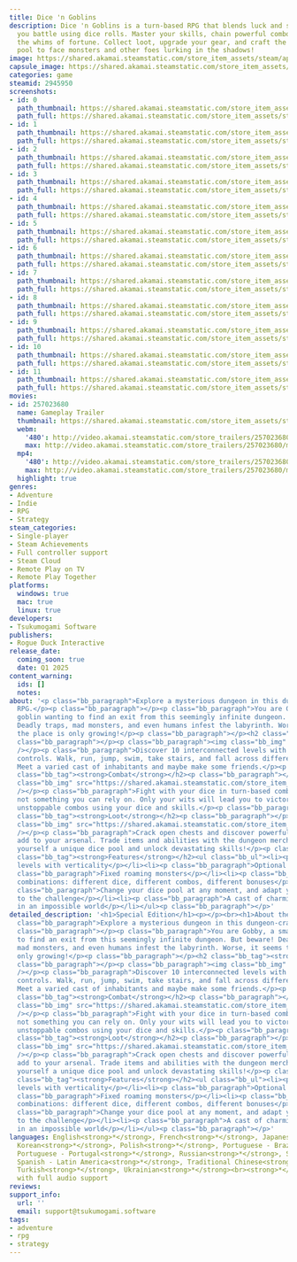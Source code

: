 ```yaml
---
title: Dice 'n Goblins
description: Dice 'n Goblins is a turn-based RPG that blends luck and strategy as
  you battle using dice rolls. Master your skills, chain powerful combos, and overcome
  the whims of fortune. Collect loot, upgrade your gear, and craft the ultimate dice
  pool to face monsters and other foes lurking in the shadows!
image: https://shared.akamai.steamstatic.com/store_item_assets/steam/apps/2945950/header.jpg?t=1732804952
capsule_image: https://shared.akamai.steamstatic.com/store_item_assets/steam/apps/2945950/b23b3c7187eacdd2b3186af84d5da180f44e4362/capsule_231x87.jpg?t=1732804952
categories: game
steamid: 2945950
screenshots:
- id: 0
  path_thumbnail: https://shared.akamai.steamstatic.com/store_item_assets/steam/apps/2945950/ss_45cd2e15d3727206b3ad1999166c61c7e7de3d76.600x338.jpg?t=1732804952
  path_full: https://shared.akamai.steamstatic.com/store_item_assets/steam/apps/2945950/ss_45cd2e15d3727206b3ad1999166c61c7e7de3d76.1920x1080.jpg?t=1732804952
- id: 1
  path_thumbnail: https://shared.akamai.steamstatic.com/store_item_assets/steam/apps/2945950/ss_17919340bb68d3e0d77f3290796a92a6164bc007.600x338.jpg?t=1732804952
  path_full: https://shared.akamai.steamstatic.com/store_item_assets/steam/apps/2945950/ss_17919340bb68d3e0d77f3290796a92a6164bc007.1920x1080.jpg?t=1732804952
- id: 2
  path_thumbnail: https://shared.akamai.steamstatic.com/store_item_assets/steam/apps/2945950/ss_cb1da0656533c0b0957ffea0224334d74057079e.600x338.jpg?t=1732804952
  path_full: https://shared.akamai.steamstatic.com/store_item_assets/steam/apps/2945950/ss_cb1da0656533c0b0957ffea0224334d74057079e.1920x1080.jpg?t=1732804952
- id: 3
  path_thumbnail: https://shared.akamai.steamstatic.com/store_item_assets/steam/apps/2945950/ss_81ab9234128ab1b9004bfdf7e7ff61e6710263bf.600x338.jpg?t=1732804952
  path_full: https://shared.akamai.steamstatic.com/store_item_assets/steam/apps/2945950/ss_81ab9234128ab1b9004bfdf7e7ff61e6710263bf.1920x1080.jpg?t=1732804952
- id: 4
  path_thumbnail: https://shared.akamai.steamstatic.com/store_item_assets/steam/apps/2945950/ss_9ee8cd01b69c7de35e084880712cad16caf80019.600x338.jpg?t=1732804952
  path_full: https://shared.akamai.steamstatic.com/store_item_assets/steam/apps/2945950/ss_9ee8cd01b69c7de35e084880712cad16caf80019.1920x1080.jpg?t=1732804952
- id: 5
  path_thumbnail: https://shared.akamai.steamstatic.com/store_item_assets/steam/apps/2945950/ss_a8e2b8511b6e6ec4c2ae19b78767299b2eac508e.600x338.jpg?t=1732804952
  path_full: https://shared.akamai.steamstatic.com/store_item_assets/steam/apps/2945950/ss_a8e2b8511b6e6ec4c2ae19b78767299b2eac508e.1920x1080.jpg?t=1732804952
- id: 6
  path_thumbnail: https://shared.akamai.steamstatic.com/store_item_assets/steam/apps/2945950/ss_d27f5dbc0f0037476a5853d6408156963aa5e395.600x338.jpg?t=1732804952
  path_full: https://shared.akamai.steamstatic.com/store_item_assets/steam/apps/2945950/ss_d27f5dbc0f0037476a5853d6408156963aa5e395.1920x1080.jpg?t=1732804952
- id: 7
  path_thumbnail: https://shared.akamai.steamstatic.com/store_item_assets/steam/apps/2945950/ss_e62d5dd9be578e7ceb684af2bbd4ba0ffbd4978a.600x338.jpg?t=1732804952
  path_full: https://shared.akamai.steamstatic.com/store_item_assets/steam/apps/2945950/ss_e62d5dd9be578e7ceb684af2bbd4ba0ffbd4978a.1920x1080.jpg?t=1732804952
- id: 8
  path_thumbnail: https://shared.akamai.steamstatic.com/store_item_assets/steam/apps/2945950/ss_fc03604cfec1f5d0748cbf455999396cc11949fe.600x338.jpg?t=1732804952
  path_full: https://shared.akamai.steamstatic.com/store_item_assets/steam/apps/2945950/ss_fc03604cfec1f5d0748cbf455999396cc11949fe.1920x1080.jpg?t=1732804952
- id: 9
  path_thumbnail: https://shared.akamai.steamstatic.com/store_item_assets/steam/apps/2945950/ss_4d86633b8ca679222d33ae7140b2491a5ce7ca04.600x338.jpg?t=1732804952
  path_full: https://shared.akamai.steamstatic.com/store_item_assets/steam/apps/2945950/ss_4d86633b8ca679222d33ae7140b2491a5ce7ca04.1920x1080.jpg?t=1732804952
- id: 10
  path_thumbnail: https://shared.akamai.steamstatic.com/store_item_assets/steam/apps/2945950/ss_e6c6c97a7a4cb30657e9c68a8dbbac2afd7b76d2.600x338.jpg?t=1732804952
  path_full: https://shared.akamai.steamstatic.com/store_item_assets/steam/apps/2945950/ss_e6c6c97a7a4cb30657e9c68a8dbbac2afd7b76d2.1920x1080.jpg?t=1732804952
- id: 11
  path_thumbnail: https://shared.akamai.steamstatic.com/store_item_assets/steam/apps/2945950/ss_f334855c84f70992656969b4faf1bb854f8e362f.600x338.jpg?t=1732804952
  path_full: https://shared.akamai.steamstatic.com/store_item_assets/steam/apps/2945950/ss_f334855c84f70992656969b4faf1bb854f8e362f.1920x1080.jpg?t=1732804952
movies:
- id: 257023680
  name: Gameplay Trailer
  thumbnail: https://shared.akamai.steamstatic.com/store_item_assets/steam/apps/257023680/9a5e568c2e77ad732d4ff763f1f7542b95615452/movie_600x337.jpg?t=1729945445
  webm:
    '480': http://video.akamai.steamstatic.com/store_trailers/257023680/movie480_vp9.webm?t=1729945445
    max: http://video.akamai.steamstatic.com/store_trailers/257023680/movie_max_vp9.webm?t=1729945445
  mp4:
    '480': http://video.akamai.steamstatic.com/store_trailers/257023680/movie480.mp4?t=1729945445
    max: http://video.akamai.steamstatic.com/store_trailers/257023680/movie_max.mp4?t=1729945445
  highlight: true
genres:
- Adventure
- Indie
- RPG
- Strategy
steam_categories:
- Single-player
- Steam Achievements
- Full controller support
- Steam Cloud
- Remote Play on TV
- Remote Play Together
platforms:
  windows: true
  mac: true
  linux: true
developers:
- Tsukumogami Software
publishers:
- Rogue Duck Interactive
release_date:
  coming_soon: true
  date: Q1 2025
content_warning:
  ids: []
  notes:
about: '<p class="bb_paragraph">Explore a mysterious dungeon in this dungeon-crawler
  RPG.</p><p class="bb_paragraph"></p><p class="bb_paragraph">You are Gobby, a small
  goblin wanting to find an exit from this seemingly infinite dungeon. But beware!
  Deadly traps, mad monsters, and even humans infest the labyrinth. Worse, it seems
  the place is only growing!</p><p class="bb_paragraph"></p><h2 class="bb_tag"><strong>Exploration</strong></h2><p
  class="bb_paragraph"></p><p class="bb_paragraph"><img class="bb_img" src="https://shared.akamai.steamstatic.com/store_item_assets/steam/apps/2945950/extras/ExploreBigCropped.gif?t=1732804952"
  /></p><p class="bb_paragraph">Discover 10 interconnected levels with classic grid-like
  controls. Walk, run, jump, swim, take stairs, and fall across different floors!
  Meet a varied cast of inhabitants and maybe make some friends.</p><p class="bb_paragraph"></p><h2
  class="bb_tag"><strong>Combat</strong></h2><p class="bb_paragraph"></p><p class="bb_paragraph"><img
  class="bb_img" src="https://shared.akamai.steamstatic.com/store_item_assets/steam/apps/2945950/extras/combat-optimize.gif?t=1732804952"
  /></p><p class="bb_paragraph">Fight with your dice in turn-based combat. Luck is
  not something you can rely on. Only your wits will lead you to victory. Unleash
  unstoppable combos using your dice and skills.</p><p class="bb_paragraph"></p><h2
  class="bb_tag"><strong>Loot</strong></h2><p class="bb_paragraph"></p><p class="bb_paragraph"><img
  class="bb_img" src="https://shared.akamai.steamstatic.com/store_item_assets/steam/apps/2945950/extras/inventory_new.gif?t=1732804952"
  /></p><p class="bb_paragraph">Crack open chests and discover powerful new dice to
  add to your arsenal. Trade items and abilities with the dungeon merchant. Build
  yourself a unique dice pool and unlock devastating skills!</p><p class="bb_paragraph"></p><h2
  class="bb_tag"><strong>Features</strong></h2><ul class="bb_ul"><li><p class="bb_paragraph">10
  levels with verticality</p></li><li><p class="bb_paragraph">Optional automap</p></li><li><p
  class="bb_paragraph">Fixed roaming monsters</p></li><li><p class="bb_paragraph">Endless
  combinations: different dice, different combos, different bonuses</p></li><li><p
  class="bb_paragraph">Change your dice pool at any moment, and adapt your tactics
  to the challenge</p></li><li><p class="bb_paragraph">A cast of charming characters
  in an impossible world</p></li></ul><p class="bb_paragraph"></p>'
detailed_description: '<h1>Special Edition</h1><p></p><br><h1>About the Game</h1><p
  class="bb_paragraph">Explore a mysterious dungeon in this dungeon-crawler RPG.</p><p
  class="bb_paragraph"></p><p class="bb_paragraph">You are Gobby, a small goblin wanting
  to find an exit from this seemingly infinite dungeon. But beware! Deadly traps,
  mad monsters, and even humans infest the labyrinth. Worse, it seems the place is
  only growing!</p><p class="bb_paragraph"></p><h2 class="bb_tag"><strong>Exploration</strong></h2><p
  class="bb_paragraph"></p><p class="bb_paragraph"><img class="bb_img" src="https://shared.akamai.steamstatic.com/store_item_assets/steam/apps/2945950/extras/ExploreBigCropped.gif?t=1732804952"
  /></p><p class="bb_paragraph">Discover 10 interconnected levels with classic grid-like
  controls. Walk, run, jump, swim, take stairs, and fall across different floors!
  Meet a varied cast of inhabitants and maybe make some friends.</p><p class="bb_paragraph"></p><h2
  class="bb_tag"><strong>Combat</strong></h2><p class="bb_paragraph"></p><p class="bb_paragraph"><img
  class="bb_img" src="https://shared.akamai.steamstatic.com/store_item_assets/steam/apps/2945950/extras/combat-optimize.gif?t=1732804952"
  /></p><p class="bb_paragraph">Fight with your dice in turn-based combat. Luck is
  not something you can rely on. Only your wits will lead you to victory. Unleash
  unstoppable combos using your dice and skills.</p><p class="bb_paragraph"></p><h2
  class="bb_tag"><strong>Loot</strong></h2><p class="bb_paragraph"></p><p class="bb_paragraph"><img
  class="bb_img" src="https://shared.akamai.steamstatic.com/store_item_assets/steam/apps/2945950/extras/inventory_new.gif?t=1732804952"
  /></p><p class="bb_paragraph">Crack open chests and discover powerful new dice to
  add to your arsenal. Trade items and abilities with the dungeon merchant. Build
  yourself a unique dice pool and unlock devastating skills!</p><p class="bb_paragraph"></p><h2
  class="bb_tag"><strong>Features</strong></h2><ul class="bb_ul"><li><p class="bb_paragraph">10
  levels with verticality</p></li><li><p class="bb_paragraph">Optional automap</p></li><li><p
  class="bb_paragraph">Fixed roaming monsters</p></li><li><p class="bb_paragraph">Endless
  combinations: different dice, different combos, different bonuses</p></li><li><p
  class="bb_paragraph">Change your dice pool at any moment, and adapt your tactics
  to the challenge</p></li><li><p class="bb_paragraph">A cast of charming characters
  in an impossible world</p></li></ul><p class="bb_paragraph"></p>'
languages: English<strong>*</strong>, French<strong>*</strong>, Japanese<strong>*</strong>,
  Korean<strong>*</strong>, Polish<strong>*</strong>, Portuguese - Brazil<strong>*</strong>,
  Portuguese - Portugal<strong>*</strong>, Russian<strong>*</strong>, Simplified Chinese<strong>*</strong>,
  Spanish - Latin America<strong>*</strong>, Traditional Chinese<strong>*</strong>,
  Turkish<strong>*</strong>, Ukrainian<strong>*</strong><br><strong>*</strong>languages
  with full audio support
reviews:
support_info:
  url: ''
  email: support@tsukumogami.software
tags:
- adventure
- rpg
- strategy
---
```


